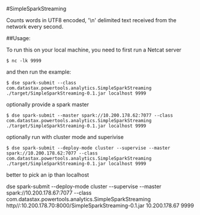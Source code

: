 #SimpleSparkStreaming

Counts words in UTF8 encoded, '\n' delimited text received from the network every second.

##Usage:

To run this on your local machine, you need to first run a Netcat server

    $ nc -lk 9999

and then run the example:

    $ dse spark-submit --class com.datastax.powertools.analytics.SimpleSparkStreaming ./target/SimpleSparkStreaming-0.1.jar localhost 9999

optionally provide a spark master

    $ dse spark-submit --master spark://10.200.178.62:7077 --class com.datastax.powertools.analytics.SimpleSparkStreaming ./target/SimpleSparkStreaming-0.1.jar localhost 9999

optionally run with cluster mode and superivise

    $ dse spark-submit --deploy-mode cluster --supervise --master spark://10.200.178.62:7077 --class com.datastax.powertools.analytics.SimpleSparkStreaming ./target/SimpleSparkStreaming-0.1.jar localhost 9999

better to pick an ip than localhost 

dse spark-submit --deploy-mode cluster --supervise --master
spark://10.200.178.67:7077 --class
com.datastax.powertools.analytics.SimpleSparkStreaming
http//:10.200.178.70:8000/SimpleSparkStreaming-0.1.jar 10.200.178.67 9999

